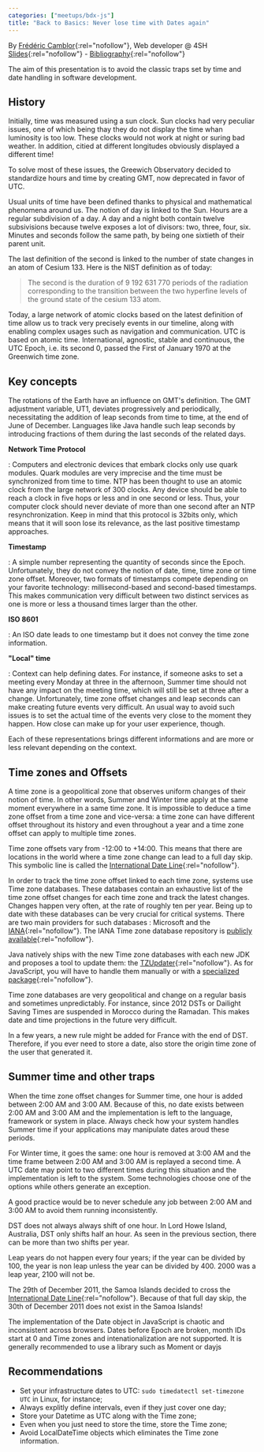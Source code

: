 ```yaml
---
categories: ["meetups/bdx-js"]
title: "Back to Basics: Never lose time with Dates again"
---
```


By [Frédéric Camblor](https://twitter.com/fcamblor){:rel="nofollow"}, Web developer @ 4SH  
[Slides](https://www.slideshare.net/fcamblor/back-to-basics-ne-perdez-plus-votre-temps-avec-les-dates-bordeaux-js-edition){:rel="nofollow"} -
[Bibliography](https://github.com/fcamblor/talk-back-to-basics-datetime/blob/master/src/notes/sources.adoc){:rel="nofollow"}

The aim of this presentation is to avoid the classic traps set by time and date handling in software development.

## History

Initially, time was measured using a sun clock. Sun clocks had very peculiar issues, one of which being thay they do not
display the time whan luminosity is too low. These clocks would not work at night or suring bad weather. In addition,
citied at different longitudes obviously displayed a different time!

To solve most of these issues, the Greewich Observatory decided to standardize hours and time by creating GMT, now
deprecated in favor of UTC.

Usual units of time have been defined thanks to physical and mathematical phenomena around us. The notion of day is
linked to the Sun. Hours are a regular subdivision of a day. A day and a night both contain twelve subsivisions because
twelve exposes a lot of divisors: two, three, four, six. Minutes and seconds follow the same path, by being one sixtieth
of their parent unit.

The last definition of the second is linked to the number of state changes in an atom of Cesium 133. Here is the NIST
definition as of today:
> The second is the duration of 9 192 631 770 periods of the radiation corresponding to the transition between the two
> hyperfine levels of the ground state of the cesium 133 atom.

Today, a large network of atomic clocks based on the latest definition of time allow us to track very precisely events
in our timeline, along with enabling complex usages such as navigation and communication. UTC is based on atomic time.
International, agnostic, stable and continuous, the UTC Epoch, i.e. its second 0, passed the First of January 1970 at
the Greenwich time zone.

## Key concepts

The rotations of the Earth have an influence on GMT's definition. The GMT adjustment variable, UT1, deviates
progressively and periodically, necessitating the addition of leap seconds from time to time, at the end of June of
December. Languages like Java handle such leap seconds by introducing fractions of them during the last seconds of the
related days.

**Network Time Protocol**

: Computers and electronic devices that embark clocks only use quark modules. Quark modules are very imprecise and the
time must be synchronized from time to time. NTP has been thought to use an atomic clock from the large network of 300
clocks. Any device should be able to reach a clock in five hops or less and in one second or less. Thus, your computer
clock should never deviate of more than one second after an NTP resynchronization. Keep in mind that this protocol is
32bits only, which means that it will soon lose its relevance, as the last positive timestamp approaches.

**Timestamp**

: A simple number representing the quantity of seconds since the Epoch. Unfortunately, they do not convey the notion of
date, time, time zone or time zone offset. Moreover, two formats of timestamps compete depending on your favorite
technology: millisecond-based and second-based timestamps. This makes communication very difficult between two distinct
services as one is more or less a thousand times larger than the other.

**ISO 8601**

: An ISO date leads to one timestamp but it does not convey the time zone information.

**"Local" time**

: Context can help defining dates. For instance, if someone asks to set a meeting every Monday at three in the
afternoon, Summer time should not have any impact on the meeting time, which will still be set at three after a change.
Unfortunately, time zone offset changes and leap seconds can make creating future events very difficult. An usual way to
avoid such issues is to set the actual time of the events very close to the moment they happen. How close can make up
for your user experience, though.

Each of these representations brings different informations and are more or less relevant depending on the context.

## Time zones and Offsets

A time zone is a geopolitical zone that observes uniform changes of their notion of time. In other words, Summer and
Winter time apply at the same moment everywhere in a same time zone. It is impossible to deduce a time zone offset from
a time zone and vice-versa: a time zone can have different offset throughout its history and even throughout a year and
a time zone offset can apply to multiple time zones.

Time zone offsets vary from -12:00 to +14:00. This means that there are locations in the world where a time zone change
can lead to a full day skip. This symbolic line is called the [International Date Line](https://www.timeanddate.com/time/dateline.html){:rel="nofollow"}.

In order to track the time zone offset linked to each time zone, systems use Time zone databases. These databases
contain an exhaustive list of the time zone offset changes for each time zone and track the latest changes. Changes
happen very often, at the rate of roughly ten per year. Being up to date with these databases can be very crucial for
critical systems. There are two main providers for such databases : Microsoft and the [IANA](https://www.iana.org/time-zones){:rel="nofollow"}.
The IANA Time zone database repository is [publicly available](https://github.com/eggert/tz){:rel="nofollow"}.

Java natively ships with the new Time zone databases with each new JDK and proposes a tool to update them: the [TZUpdater](https://www.oracle.com/technetwork/java/javase/downloads/tzupdater-download-513681.html){:rel="nofollow"}.
As for JavaScript, you will have to handle them manually or with a [specialized package](https://www.npmjs.com/package/geo-tz){:rel="nofollow"}.

Time zone databases are very geopolitical and change on a regular basis and sometimes unpredictably. For instance, since
2012 DSTs or Dailight Saving Times are suspended in Morocco during the Ramadan. This makes date and time projections in
the future very difficult.

In a few years, a new rule might be added for France with the end of DST. Therefore, if you ever need to store a date,
also store the origin time zone of the user that generated it.

## Summer time and other traps

When the time zone offset changes for Summer time, one hour is added between 2:00 AM and 3:00 AM. Because of this, no
date exists between 2:00 AM and 3:00 AM and the implementation is left to the language, framework or system in place.
Always check how your system handles Summer time if your applications may manipulate dates aroud these periods.

For Winter time, it goes the same: one hour is removed at 3:00 AM and the time frame between 2:00 AM and 3:00 AM is
replayed a second time. A UTC date may point to two different times during this situation and the implementation is left
to the system. Some technologies choose one of the options while others generate an exception.

A good practice would be to never schedule any job between 2:00 AM and 3:00 AM to avoid them running inconsistently.

DST does not always always shift of one hour. In Lord Howe Island, Australia, DST only shifts half an hour. As seen in
the previous section, there can be more than two shifts per year.

Leap years do not happen every four years; if the year can be divided by 100, the year is non leap unless the year can
be divided by 400. 2000 was a leap year, 2100 will not be.

The 29th of December 2011, the Samoa Islands decided to cross the [International Date Line](https://www.timeanddate.com/time/dateline.html){:rel="nofollow"}.
Because of that full day skip, the 30th of December 2011 does not exist in the Samoa Islands!

The implementation of the Date object in JavaScript is chaotic and inconsistent across browsers. Dates before Epoch are
broken, month IDs start at 0 and Time zones and intenationalization are not supported. It is generally recommended to
use a library such as Moment or dayjs

## Recommendations

* Set your infrastructure dates to UTC: `sudo timedatectl set-timezone UTC` in Linux, for instance;
* Always explitly define intervals, even if they just cover one day;
* Store your Datetime as UTC along with the Time zone;
* Even when you just need to store the time, store the Time zone;
* Avoid LocalDateTime objects which eliminates the Time zone information.